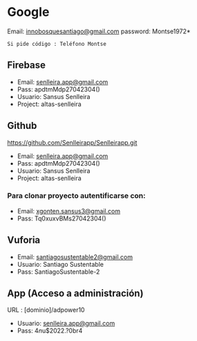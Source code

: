 # Google
Email: innobosquesantiago@gmail.com
password: Montse1972*
```
Si pide código : Teléfono Montse
```

## Firebase

- Email: senlleira.app@gmail.com
- Pass: apdtmMdp27042304()
- Usuario: Sansus Senlleira 
- Project: altas-senlleira

## Github

https://github.com/Senlleirapp/Senlleirapp.git
- Email: senlleira.app@gmail.com
- Pass: apdtmMdp27042304()
- Usuario: Sansus Senlleira 
- Project: altas-senlleira

### Para clonar proyecto autentificarse con:

- Email: xgonten.sansus3@gmail.com
- Pass: Tq0xuxvBMs27042304()

## Vuforia
- Email: santiagosustentable2@gmail.com
- Usuario: Santiago Sustentable
- Pass: SantiagoSustentable-2

## App (Acceso a administración)

URL : [dominio]/adpower10

- Usuario: senlleira.app@gmail.com
- Pass: $4n$u$2022.?0br4

